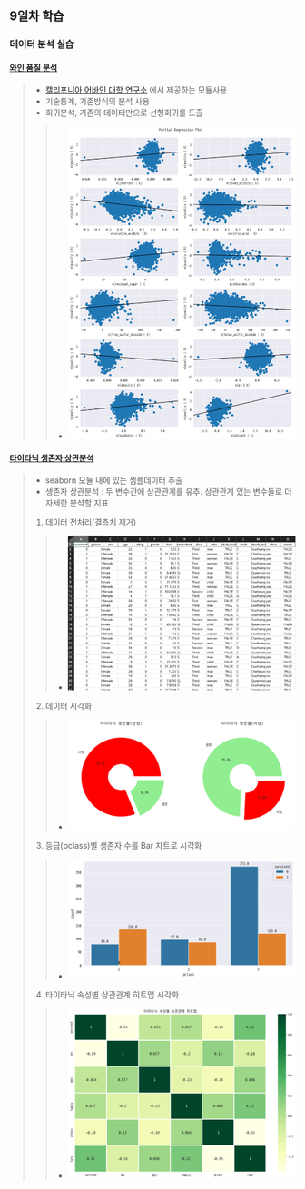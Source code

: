 ## 9일차 학습

### 데이터 분석 실습

#### [와인 품질 분석](https://github.com/LegdayDev/BigData-Analysis/blob/master/day10/da21_winequality_analysis.ipynb)
> - [캘리포니아 어바인 대학 연구소](https://archive.ics.uci.edu/dataset/186/wine+quality) 에서 제공하는 모듈사용
> - 기술통계, 기존방식의 분석 사용
> - 회귀분석, 기존의 데이터만으로 선형회귀를 도출
>> - ![시각화](https://github.com/LegdayDev/BigData-Analysis/blob/master/day10/images/ba18.png)

#### [타이타닉 생존자 상관분석](https://github.com/LegdayDev/BigData-Analysis/blob/master/day10/da22_titanic_analysis.ipynb)
> - seaborn 모듈 내에 있는 셈플데이터 추출
> - 생존자 상관분석 : 두 변수간에 상관관계를 유추. 상관관계 있는 변수들로 더 자세한 분석할 지표
> 1. 데이터 전처리(결측치 제거)
>> - ![데이터전처리](https://github.com/LegdayDev/BigData-Analysis/blob/master/day10/images/ba19.png)
> 2. 데이터 시각화
>> - ![데이터시각화](https://github.com/LegdayDev/BigData-Analysis/blob/master/day10/images/ba20.png)
> 3. 등급(pclass)별 생존자 수를 Bar 차트로 시각화
>> - ![Bar차트](https://github.com/LegdayDev/BigData-Analysis/blob/master/day10/images/ba21.png)
> 4. 타이타닉 속성별 상관관계 히트맵 시각화
>> - ![히트맵](https://github.com/LegdayDev/BigData-Analysis/blob/master/day10/images/ba22.png)